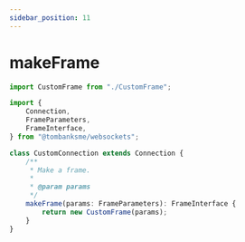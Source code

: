 ```yaml
---
sidebar_position: 11
---
```


# makeFrame

```typescript title='/src/CustomConnection.ts'
import CustomFrame from "./CustomFrame";

import {
    Connection,
    FrameParameters,
    FrameInterface,
} from "@tombanksme/websockets";

class CustomConnection extends Connection {
    /**
     * Make a frame.
     *
     * @param params
     */
    makeFrame(params: FrameParameters): FrameInterface {
        return new CustomFrame(params);
    }
}
```
